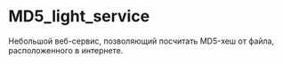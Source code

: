 # MD5_light_service
Небольшой веб-сервис, позволяющий посчитать MD5-хеш от файла, расположенного в интернете.
